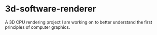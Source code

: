 # 3d-software-renderer
A 3D CPU rendering project I am working on to better understand the first principles of computer graphics.
